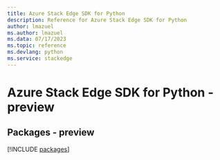 ```yaml
---
title: Azure Stack Edge SDK for Python
description: Reference for Azure Stack Edge SDK for Python
author: lmazuel
ms.author: lmazuel
ms.data: 07/17/2023
ms.topic: reference
ms.devlang: python
ms.service: stackedge
---
```

# Azure Stack Edge SDK for Python - preview
## Packages - preview
[!INCLUDE [packages](stack-edge-index.md)]